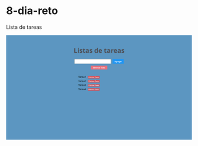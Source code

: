 # 8-dia-reto
Lista de tareas 




![image alt](https://github.com/juanveprox/8-dia-reto/blob/9c6ce4b61563e4515d7e79f199dbc5122b8d58d4/Screenshot_25.png)